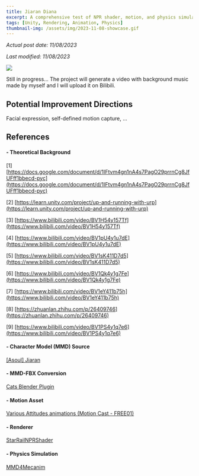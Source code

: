 ```yaml
---
title: Jiaran Diana
excerpt: A comprehensive test of NPR shader, motion, and physics simulation.
tags: [Unity, Rendering, Animation, Physics]
thumbnail-img: /assets/img/2023-11-08-showcase.gif
---
```


*Actual post date: 11/08/2023*

*Last modified: 11/08/2023*

![](/assets/img/2023-11-08-showcase.gif)

Still in progress... The project will generate a video with background music made by myself and I will upload it on Bilibili.

## Potential Improvement Directions

Facial expression, self-defined motion capture, ...

## References

#### - Theoretical Background
[1] [https://docs.google.com/document/d/1IFtvm4gn1nA4s7PagO29prrnCg8JfUFff1bbecd-pyc](https://docs.google.com/document/d/1IFtvm4gn1nA4s7PagO29prrnCg8JfUFff1bbecd-pyc)

[2] [https://learn.unity.com/project/up-and-running-with-urp](https://learn.unity.com/project/up-and-running-with-urp)

[3] [https://www.bilibili.com/video/BV1H54y157Tf](https://www.bilibili.com/video/BV1H54y157Tf)

[4] [https://www.bilibili.com/video/BV1pU4y1u7dE](https://www.bilibili.com/video/BV1pU4y1u7dE)

[5] [https://www.bilibili.com/video/BV1sK411D7d5](https://www.bilibili.com/video/BV1sK411D7d5)

[6] [https://www.bilibili.com/video/BV1Qk4y1g7Fe](https://www.bilibili.com/video/BV1Qk4y1g7Fe)

[7] [https://www.bilibili.com/video/BV1eY411b75h](https://www.bilibili.com/video/BV1eY411b75h)

[8] [https://zhuanlan.zhihu.com/p/26409746](https://zhuanlan.zhihu.com/p/26409746)

[9] [https://www.bilibili.com/video/BV1PS4y1q7e6](https://www.bilibili.com/video/BV1PS4y1q7e6)

#### - Character Model (MMD) Source
[\[Asoul\] Jiaran](https://www.aplaybox.com/details/model/t90k1OiIXkZC)

#### - MMD-FBX Conversion
[Cats Blender Plugin](https://github.com/absolute-quantum/cats-blender-plugin)

#### - Motion Asset
[Various Attitudes animations (Motion Cast - FREE01)](https://assetstore.unity.com/packages/3d/animations/various-attitudes-animations-motion-cast-free01-253521)

#### - Renderer
[StarRailNPRShader](https://github.com/stalomeow/StarRailNPRShader)

#### - Physics Simulation
[MMD4Mecanim](https://stereoarts.jp/)